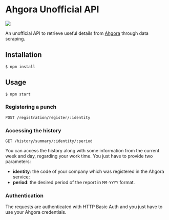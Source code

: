 # Ahgora Unofficial API

![](https://img.shields.io/badge/node-%3E=9-green.svg)

An unofficial API to retrieve useful details from [Ahgora](https://ahgora.com.br) through data scraping.

## Installation

```
$ npm install
```

## Usage

```
$ npm start
```

### Registering a punch

`POST /registration/register/:identity`

### Accessing the history

`GET /history/summary/:identity/:period`

You can access the history along with some information from the current week and day, regarding your work time. You just have to provide two parameters:

  - **identity**: the code of your company which was registered in the Ahgora service;
  - **period**: the desired period of the report in `MM-YYYY` format.

### Authentication

The requests are authenticated with HTTP Basic Auth and you just have to use your Ahgora credentials.
